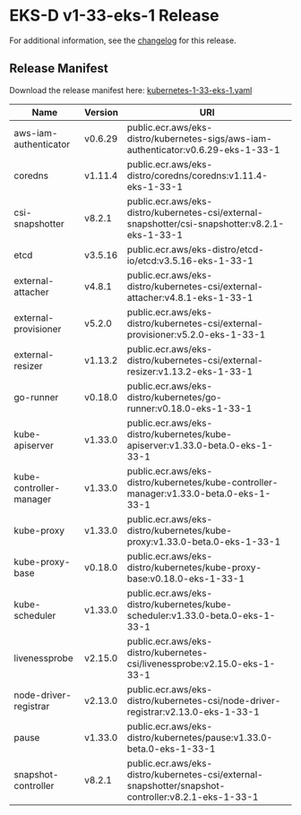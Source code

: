 # EKS-D v1-33-eks-1 Release

For additional information, see the [changelog](CHANGELOG-v1-33-eks-1.md) for this release.

## Release Manifest

Download the release manifest here: [kubernetes-1-33-eks-1.yaml](https://distro.eks.amazonaws.com/kubernetes-1-33/kubernetes-1-33-eks-1.yaml)

| Name | Version | URI |
|------|---------|-----|
| aws-iam-authenticator | v0.6.29 | public.ecr.aws/eks-distro/kubernetes-sigs/aws-iam-authenticator:v0.6.29-eks-1-33-1 |
| coredns | v1.11.4 | public.ecr.aws/eks-distro/coredns/coredns:v1.11.4-eks-1-33-1 |
| csi-snapshotter | v8.2.1 | public.ecr.aws/eks-distro/kubernetes-csi/external-snapshotter/csi-snapshotter:v8.2.1-eks-1-33-1 |
| etcd | v3.5.16 | public.ecr.aws/eks-distro/etcd-io/etcd:v3.5.16-eks-1-33-1 |
| external-attacher | v4.8.1 | public.ecr.aws/eks-distro/kubernetes-csi/external-attacher:v4.8.1-eks-1-33-1 |
| external-provisioner | v5.2.0 | public.ecr.aws/eks-distro/kubernetes-csi/external-provisioner:v5.2.0-eks-1-33-1 |
| external-resizer | v1.13.2 | public.ecr.aws/eks-distro/kubernetes-csi/external-resizer:v1.13.2-eks-1-33-1 |
| go-runner | v0.18.0 | public.ecr.aws/eks-distro/kubernetes/go-runner:v0.18.0-eks-1-33-1 |
| kube-apiserver | v1.33.0 | public.ecr.aws/eks-distro/kubernetes/kube-apiserver:v1.33.0-beta.0-eks-1-33-1 |
| kube-controller-manager | v1.33.0 | public.ecr.aws/eks-distro/kubernetes/kube-controller-manager:v1.33.0-beta.0-eks-1-33-1 |
| kube-proxy | v1.33.0 | public.ecr.aws/eks-distro/kubernetes/kube-proxy:v1.33.0-beta.0-eks-1-33-1 |
| kube-proxy-base | v0.18.0 | public.ecr.aws/eks-distro/kubernetes/kube-proxy-base:v0.18.0-eks-1-33-1 |
| kube-scheduler | v1.33.0 | public.ecr.aws/eks-distro/kubernetes/kube-scheduler:v1.33.0-beta.0-eks-1-33-1 |
| livenessprobe | v2.15.0 | public.ecr.aws/eks-distro/kubernetes-csi/livenessprobe:v2.15.0-eks-1-33-1 |
| node-driver-registrar | v2.13.0 | public.ecr.aws/eks-distro/kubernetes-csi/node-driver-registrar:v2.13.0-eks-1-33-1 |
| pause | v1.33.0 | public.ecr.aws/eks-distro/kubernetes/pause:v1.33.0-beta.0-eks-1-33-1 |
| snapshot-controller | v8.2.1 | public.ecr.aws/eks-distro/kubernetes-csi/external-snapshotter/snapshot-controller:v8.2.1-eks-1-33-1 |
